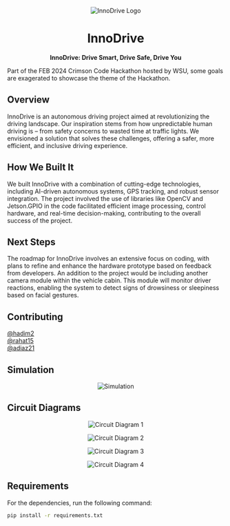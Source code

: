 <p align="center">
  <img src="https://github.com/HadiM2/InnoDrive/assets/97601068/3fc7d619-0d88-4fa2-b9be-f3b18a938138" alt="InnoDrive Logo">
</p>

<h1 align="center">InnoDrive</h1>

<p align="center"><strong>InnoDrive: Drive Smart, Drive Safe, Drive You</strong></p>
Part of the FEB 2024 Crimson Code Hackathon hosted by WSU, some goals are exagerated to showcase the theme of the Hackathon.


## Overview

InnoDrive is an autonomous driving project aimed at revolutionizing the driving landscape. Our inspiration stems from how unpredictable human driving is – from safety concerns to wasted time at traffic lights. We envisioned a solution that solves these challenges, offering a safer, more efficient, and inclusive driving experience.

## How We Built It
We built InnoDrive with a combination of cutting-edge technologies, including AI-driven autonomous systems, GPS tracking, and robust sensor integration. The project involved the use of libraries like OpenCV and Jetson.GPIO in the code facilitated efficient image processing, control hardware, and real-time decision-making, contributing to the overall success of the project.

## Next Steps
The roadmap for InnoDrive involves an extensive focus on coding, with plans to refine and enhance the hardware prototype based on feedback from developers. An addition to the project would be including another camera module within the vehicle cabin. This module will monitor driver reactions, enabling the system to detect signs of drowsiness or sleepiness based on facial gestures.

## Contributing
[@hadim2](https://github.com/hadim2)  
[@rahat15](https://github.com/rahat15)  
[@adiaz21](https://github.com/adiaz21)
## Simulation
<p align="center">
  <img src="https://github.com/HadiM2/InnoDrive/assets/97601068/4f8172e7-d565-4c9a-aa02-51434aa0f9bb" alt="Simulation">
</p>

## Circuit Diagrams
<p align="center">
  <img src="https://github.com/HadiM2/InnoDrive/assets/97601068/b0a54c77-b9f2-4593-9d3f-df91ba02fe39" alt="Circuit Diagram 1">
</p>
<p align="center">
  <img src="https://github.com/HadiM2/InnoDrive/assets/97601068/c37d7faf-13fa-4ee9-a60c-ffc12056e0ab" alt="Circuit Diagram 2">
</p>
<p align="center">
  <img src="https://github.com/HadiM2/InnoDrive/assets/97601068/97f94004-e0e1-43c3-a0a2-0093cc82d656" alt="Circuit Diagram 3">
</p>
<p align="center">
  <img src="https://github.com/HadiM2/InnoDrive/assets/97601068/f005ecd9-8d3f-4462-b23d-8b5181924c99" alt="Circuit Diagram 4">
</p>


## Requirements
For the dependencies, run the following command:
```bash
pip install -r requirements.txt
